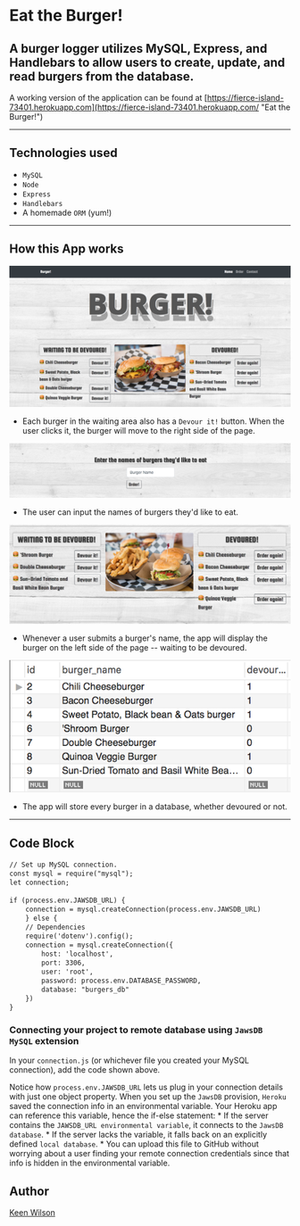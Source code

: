 # Eat the Burger!

A burger logger utilizes MySQL, Express, and Handlebars to allow users to create, update, and read burgers from the database.
---
A working version of the application can be found at [https://fierce-island-73401.herokuapp.com](https://fierce-island-73401.herokuapp.com/  "Eat the Burger!")

---
## Technologies used
* `MySQL`
* `Node`
* `Express`
* `Handlebars`
* A homemade `ORM` (yum!)

---
## How this App works

![Homepage](./screenshots/burger-showlist.png)
* Each burger in the waiting area also has a `Devour it!` button. When the user clicks it, the burger will move to the right side of the page.

![Order a burger](./screenshots/burger-order.png)
* The user can input the names of burgers they'd like to eat.

![Waiting area](./screenshots/burger-waiting.png)
* Whenever a user submits a burger's name, the app will display the burger on the left side of the page -- waiting to be devoured.

![Database](./screenshots/burger-database.png)
* The app will store every burger in a database, whether devoured or not.

---
## Code Block
```
// Set up MySQL connection.
const mysql = require("mysql");
let connection;

if (process.env.JAWSDB_URL) {
    connection = mysql.createConnection(process.env.JAWSDB_URL)
    } else {
    // Dependencies
    require('dotenv').config();
    connection = mysql.createConnection({
        host: 'localhost',
        port: 3306,
        user: 'root',
        password: process.env.DATABASE_PASSWORD,
        database: "burgers_db"
    })
}
```
### Connecting your project to remote database using `JawsDB MySQL` extension
In your `connection.js` (or whichever file you created your MySQL connection), add the code shown above. 

Notice how `process.env.JAWSDB_URL` lets us plug in your connection details with just one object property. When you set up the `JawsDB` provision, `Heroku` saved the connection info in an environmental variable. Your Heroku app can reference this variable, hence the if-else statement:
    * If the server contains the `JAWSDB_URL environmental variable`, it connects to the `JawsDB database`.
    * If the server lacks the variable, it falls back on an explicitly defined `local database`.
    * You can upload this file to GitHub without worrying about a user finding your remote connection credentials since that info is hidden in the environmental variable.


## Author

[Keen Wilson](https://keenwilson.com "Keen Wilson's Portfolio")
